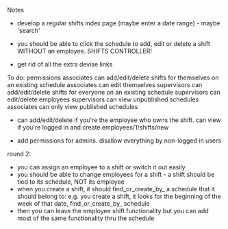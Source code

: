 Notes
- develop a regular shifts index page (maybe enter a date range) - maybe 'search'

- you should be able to click the schedule to add, edit or delete a shift WITHOUT an employee. SHIFTS CONTROLLER!

- get rid of all the extra devise links


To do:
permissions
associates can add/edit/delete shifts for themselves on an existing schedule
associates can edit themselves
supervisors can add/edit/delete shifts for everyone on an existing schedule
supervisors can edit/delete employees
supervisors can view unpublished schedules
associates can only view published schedules
- can add/edit/delete if you're the employee who owns the shift. can view if you're logged in
and create  employees/1/shifts/new

- add permissions for admins. disallow everything by non-logged in users


round 2:
- you can assign an employee to a shift or switch it out easily
- you should be able to change employees for a shift - a shift should be tied to its schedule, NOT its employee
- when you create a shift, it should find_or_create_by_ a schedule that it should belong to: e.g. you create a shift, it looks for the beginning of the week of that date, find_or_create_by_ schedule
- then you can leave the employee shift functionality but you can add most of the same functionality thru the schedule
